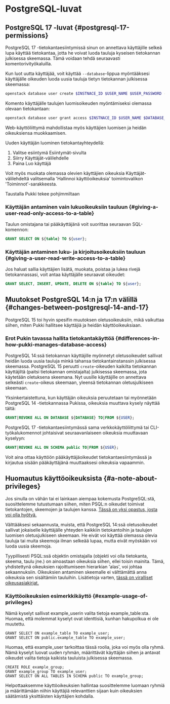 # PostgreSQL-luvat

## PostgreSQL 17 -luvat {#postgresql-17-permissions}

PostgreSQL 17 -tietokantaesiintymissä sinun on annettava käyttäjille selkeä lupa käyttää tietokantaa, jotta he voivat luoda tauluja kyseisen tietokannan julkisessa skeemassa. Tämä voidaan tehdä seuraavasti komentorivityökaluilla.

Kun luot uutta käyttäjää, voit käyttää `--database`-lippua myöntääksesi käyttäjälle oikeuden luoda uusia tauluja tietyn tietokannan julkisessa skeemassa:

```sh
openstack database user create $INSTNACE_ID $USER_NAME $USER_PASSWORD --database $DATABASE_NAME
```

Komento käyttäjälle taulujen luomisoikeuden myöntämiseksi olemassa olevaan tietokantaan:

```sh
openstack database user grant access $INSTNACE_ID $USER_NAME $DATABASE_NAME
```

Web-käyttöliittymä mahdollistaa myös käyttäjien luomisen ja heidän oikeuksiensa muokkaamisen.

Uuden käyttäjän luominen tietokantayhteydellä:

1. Valitse esiintymä Esiintymät-sivulta
2. Siirry Käyttäjät-välilehdelle
3. Paina Luo käyttäjä

Voit myös muokata olemassa olevien käyttäjien oikeuksia Käyttäjät-välilehdeltä valitsemalla 'Hallinnoi käyttöoikeuksia' toimintovalikon 'Toiminnot'-sarakkeesta.

Taustalla Pukki tekee pohjimmiltaan

### Käyttäjän antaminen vain lukuoikeuksiin tauluun {#giving-a-user-read-only-access-to-a-table}

Taulun omistajana tai pääkäyttäjänä voit suorittaa seuraavan SQL-komennon:

```sql
GRANT SELECT ON ${table} TO ${user};
```

### Käyttäjän antaminen luku- ja kirjoitusoikeuksiin tauluun {#giving-a-user-read-write-access-to-a-table}

Jos haluat sallia käyttäjien lisätä, muokata, poistaa ja lukea rivejä tietokannassasi, voit antaa käyttäjälle seuraavat oikeudet:

```sql
GRANT SELECT, INSERT, UPDATE, DELETE ON ${table} TO ${user};
```

## Muutokset PostgreSQL 14:n ja 17:n välillä {#changes-between-postgresql-14-and-17}

PostgreSQL 15 toi hyvin spesifin muutoksen oletusoikeuksiin, mikä vaikuttaa siihen, miten Pukki hallitsee käyttäjiä ja heidän käyttöoikeuksiaan.

### Erot Pukin tavassa hallita tietokantakäyttöä {#differences-in-how-pukki-manages-database-access}

PostgreSQL 14:ssä tietokannan käyttäjille myönnetyt oletusoikeudet sallivat heidän luoda uusia tauluja minkä tahansa tietokantainstanssin julkisessa skeemassa. PostgreSQL 15 peruutti `create`-oikeuden kaikilta tietokannan käyttäjiltä (paitsi tietokannan omistajalta) julkisessa skeemassa, jota käytetään oletuksena skeemana. Nyt uusille käyttäjille on annettava selkeästi `create`-oikeus skeemaan, yleensä tietokannan oletusjulkiseen skeemaan.

Yksinkertaistettuna, kun käyttäjän oikeuksia peruutetaan tai myönnetään PostgreSQL 14 -tietokannassa Pukissa, oikeuksia muuttava kysely näyttää tältä:

```sql
GRANT|REVOKE ALL ON DATABASE ${DATABASE} TO|FROM ${USER};
```

PostgreSQL 17 -tietokantaesiintymässä sama verkkokäyttöliittymä tai CLI-työkalukomennot johtaisivat seuraavanlaiseen oikeuksia muuttavaan kyselyyn:

```sql
GRANT|REVOKE ALL ON SCHEMA public TO|FROM ${USER};
```

Voit aina ottaa käyttöön pääkäyttäjäoikeudet tietokantaesiintymässä ja kirjautua sisään pääkäyttäjänä muuttaaksesi oikeuksia vapaammin.

## Huomautus käyttöoikeuksista {#a-note-about-privileges}

Jos sinulla on vähän tai ei lainkaan aiempaa kokemusta PostgreSQL:stä, suosittelemme tutustumaan siihen, miten PSQL:n oikeudet toimivat tietokantojen, skeemojen ja taulujen kanssa. [Tässä on yksi opastus, josta voi olla hyötyä.](https://www.postgresqltutorial.com/postgresql-administration/postgresql-schema/)

Välttääksesi sekaannusta, muista, että PostgreSQL 14:ssä oletusoikeudet sallivat jokaiselle käyttäjälle yhteyden kaikkiin tietokantoihin ja taulujen luomisen oletusjulkiseen skeemaan. He eivät voi käyttää olemassa olevia tauluja tai muita skeemoja ilman selkeää lupaa, mutta eivät myöskään voi luoda uusia skeemoja.

Tyypillisesti PSQL:ssä objektin omistajalla (objekti voi olla tietokanta, skeema, taulu jne.) on ainoastaan oikeuksia siihen, ellei toisin mainita. Tämä, yhdistettynä oikeuksien rajoittumiseen hierarkian 'alas', voi johtaa sekaannuksiin. Oikeuksien antaminen skeemalle ei välttämättä anna oikeuksia sen sisältämiin tauluihin. Lisätietoja varten, [tässä on viralliset oikeusasiakirjat.](https://www.postgresql.org/docs/14/ddl-priv.html)

### Käyttöoikeuksien esimerkkikäyttö {#example-usage-of-privileges}

Nämä kyselyt sallivat example_userin valita tietoja example_table:sta. Huomaa, että molemmat kyselyt ovat identtisiä, kunhan hakupolkua ei ole muutettu.

```
GRANT SELECT ON example_table TO example_user;
GRANT SELECT ON public.example_table TO example_user;
```

Huomaa, että example_user tarkoittaa tässä roolia, joka voi myös olla ryhmä. Nämä kyselyt luovat uuden ryhmän, määrittävät käyttäjän siihen ja antavat oikeudet valita tietoja kaikista tauluista julkisessa skeemassa.

```
CREATE ROLE example_group;
GRANT example_group TO example_user;
GRANT SELECT ON ALL TABLES IN SCHEMA public TO example_group;
```

Helpottaaksemme käyttöoikeuksien hallintaa suosittelemme luomaan ryhmiä ja määrittämään niihin käyttäjiä relevanttien sijaan kuin oikeuksien säätämistä yksittäisten käyttäjien kohdalla.
